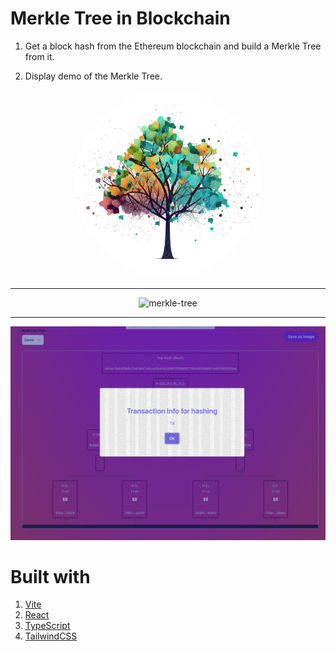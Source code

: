 # Merkle Tree in Blockchain

1. Get a block hash from the Ethereum blockchain and build a Merkle Tree from it.

2. Display demo of the Merkle Tree.


<div
align="center"
>
<img 
src="./public/merkle-tree-logo.png"
alt="merkle-tree"
style="width: 300px; height: 300px; background-color: rgba(230,93,292,0.2)
; border-radius: 50%;"
/>

<hr />
<img 
src="./public/preview.png"
alt="merkle-tree"
;"
/>
<hr />
<img 
src="./public/preview-tree.png"
alt="merkle-tree"
;"
/>
</div>


# Built with
1. [Vite](https://vite.org/)
2. [React](https://reactjs.org/)
3. [TypeScript](https://www.typescriptlang.org/)
4. [TailwindCSS](https://tailwindcss.com/)